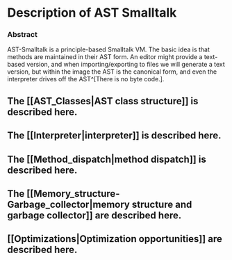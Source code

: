 # Description of AST Smalltalk
### Abstract
AST-Smalltalk is a principle-based Smalltalk VM. The basic idea is that methods are maintained in their AST form. An editor might provide a text-based version, and when importing/exporting to files we will generate a text version, but within the image the AST is the canonical form, and even the interpreter drives off the AST^[There is no byte code.].

## The [[AST_Classes|AST class structure]] is described here.

## The [[Interpreter|interpreter]] is described here.

## The [[Method_dispatch|method dispatch]] is described here.

## The [[Memory_structure-Garbage_collector|memory structure and garbage collector]] are described here.

## [[Optimizations|Optimization opportunities]] are described here.